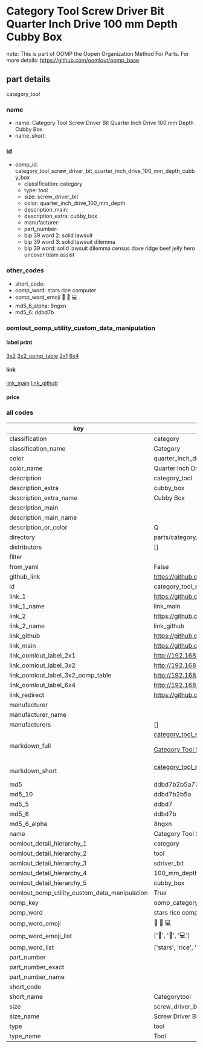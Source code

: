 # Category Tool Screw Driver Bit Quarter Inch Drive 100 mm Depth Cubby Box  

note: This is part of OOMP the Oopen Organization Method For Parts. For more details: https://github.com/oomlout/oomp_base

##  part details
  



category_tool



### name
* name: Category Tool Screw Driver Bit Quarter Inch Drive 100 mm Depth Cubby Box
* name_short: 
### id
* oomp_id: category_tool_screw_driver_bit_quarter_inch_drive_100_mm_depth_cubby_box
  * classification: category
  * type: tool
  * size: screw_driver_bit
  * color: quarter_inch_drive_100_mm_depth
  * description_main: 
  * description_extra: cubby_box
  * manufacturer: 
  * part_number: 
  * bip 39 word 2: solid lawsuit
  * bip 39 word 3: solid lawsuit dilemma
  * bip 39 word: solid lawsuit dilemma census dove ridge beef jelly hero uncover team assist

### other_codes
* short_code: 
* oomp_word: stars rice computer
* oomp_word_emoji :stars: :rice: :computer:
* md5_6_alpha: 8ngxn
* md5_6: ddbd7b






### oomlout_oomp_utility_custom_data_manipulation
#### label print
[3x2](http://192.168.1.245:1112/?label=oomp%208ngxn)
[3x2_oomp_table](http://192.168.1.108:1112/?label=oomp%208ngxn)
[2x1](http://192.168.1.242:1112/?label=oomp%208ngxn)
[6x4](http://192.168.1.55:1112/?label=oomp%208ngxn)    

#### link

[link_main](https://github.com/oomlout/oomlout_oomp_version_1_messy/tree/main/parts/category_tool_screw_driver_bit_quarter_inch_drive_100_mm_depth_cubby_box) [link_github](https://github.com/oomlout/oomlout_oomp_version_1_messy/tree/main/parts/category_tool_screw_driver_bit_quarter_inch_drive_100_mm_depth_cubby_box)                             

#### price







### all codes 
| key | value |  
| --- | --- |  
| classification | category |  
| classification_name | Category |  
| color | quarter_inch_drive_100_mm_depth |  
| color_name | Quarter Inch Drive 100 mm Depth |  
| description | category_tool |  
| description_extra | cubby_box |  
| description_extra_name | Cubby Box |  
| description_main |  |  
| description_main_name |  |  
| description_or_color | Q  |  
| directory | parts/category_tool_screw_driver_bit_quarter_inch_drive_100_mm_depth_cubby_box |  
| distributors | [] |  
| filter |  |  
| from_yaml | False |  
| github_link | https://github.com/oomlout/oomlout_oomp_part_src/tree/main/parts/category_tool_screw_driver_bit_quarter_inch_drive_100_mm_depth_cubby_box |  
| id | category_tool_screw_driver_bit_quarter_inch_drive_100_mm_depth_cubby_box |  
| link_1 | https://github.com/oomlout/oomlout_oomp_version_1_messy/tree/main/parts/category_tool_screw_driver_bit_quarter_inch_drive_100_mm_depth_cubby_box |  
| link_1_name | link_main |  
| link_2 | https://github.com/oomlout/oomlout_oomp_version_1_messy/tree/main/parts/category_tool_screw_driver_bit_quarter_inch_drive_100_mm_depth_cubby_box |  
| link_2_name | link_github |  
| link_github | https://github.com/oomlout/oomlout_oomp_version_1_messy/tree/main/parts/category_tool_screw_driver_bit_quarter_inch_drive_100_mm_depth_cubby_box |  
| link_main | https://github.com/oomlout/oomlout_oomp_version_1_messy/tree/main/parts/category_tool_screw_driver_bit_quarter_inch_drive_100_mm_depth_cubby_box |  
| link_oomlout_label_2x1 | http://192.168.1.242:1112/?label=oomp%208ngxn |  
| link_oomlout_label_3x2 | http://192.168.1.245:1112/?label=oomp%208ngxn |  
| link_oomlout_label_3x2_oomp_table | http://192.168.1.108:1112/?label=oomp%208ngxn |  
| link_oomlout_label_6x4 | http://192.168.1.55:1112/?label=oomp%208ngxn |  
| link_redirect | https://github.com/oomlout/oomlout_oomp_version_1_messy/tree/main/parts/category_tool_screw_driver_bit_quarter_inch_drive_100_mm_depth_cubby_box |  
| manufacturer |  |  
| manufacturer_name |  |  
| manufacturers | [] |  
| markdown_full | [category_tool_screw_driver_bit_quarter_inch_drive_100_mm_depth_cubby_box](none)<br>[](none)<br>[Category Tool Screw Driver Bit Quarter Inch Drive 100 Mm Depth Cubby Box](none)<br><br> |  
| markdown_short | [category_tool_screw_driver_bit_quarter_inch_drive_100_mm_depth_cubby_box](none)<br><br> |  
| md5 | ddbd7b2b5a77c282e620e2547c5f8e75 |  
| md5_10 | ddbd7b2b5a |  
| md5_5 | ddbd7 |  
| md5_6 | ddbd7b |  
| md5_6_alpha | 8ngxn |  
| name | Category Tool Screw Driver Bit Quarter Inch Drive 100 mm Depth Cubby Box |  
| oomlout_detail_hierarchy_1 | category |  
| oomlout_detail_hierarchy_2 | tool |  
| oomlout_detail_hierarchy_3 | sdriver_bit |  
| oomlout_detail_hierarchy_4 | 100_mm_depth |  
| oomlout_detail_hierarchy_5 | cubby_box |  
| oomlout_oomp_utility_custom_data_manipulation | True |  
| oomp_key | oomp_category_tool_screw_driver_bit_quarter_inch_drive_100_mm_depth_cubby_box |  
| oomp_word | stars rice computer |  
| oomp_word_emoji | :stars: :rice: :computer: |  
| oomp_word_emoji_list | [':stars:', ':rice:', ':computer:'] |  
| oomp_word_list | ['stars', 'rice', 'computer'] |  
| part_number |  |  
| part_number_exact |  |  
| part_number_name |  |  
| short_code |  |  
| short_name | Categorytool |  
| size | screw_driver_bit |  
| size_name | Screw Driver Bit |  
| type | tool |  
| type_name | Tool |  
